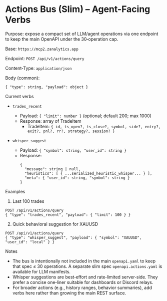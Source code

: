 # Actions Bus (Slim) – Agent-Facing Verbs

Purpose: expose a compact set of LLM/agent operations via one endpoint to keep the main OpenAPI under the 30‑operation cap.

Base: `https://mcp2.zanalytics.app`

Endpoint: `POST /api/v1/actions/query`

Content‑Type: `application/json`

Body (common):
```
{ "type": string, "payload": object }
```

Current verbs

- `trades_recent`
  - Payload: `{ "limit": number }` (optional; default 200; max 1000)
  - Response: array of TradeItem
    - TradeItem: `{ id, ts_open?, ts_close?, symbol, side?, entry?, exit?, pnl?, rr?, strategy?, session? }`

- `whisper_suggest`
  - Payload: `{ "symbol": string, "user_id": string }`
  - Response:
    ```
    {
      "message": string | null,
      "heuristics": [ { ...serialized_heuristic_whisper... } ],
      "meta": { "user_id": string, "symbol": string }
    }
    ```

Examples

1) Last 100 trades
```
POST /api/v1/actions/query
{ "type": "trades_recent", "payload": { "limit": 100 } }
```

2) Quick behavioral suggestion for XAUUSD
```
POST /api/v1/actions/query
{ "type": "whisper_suggest", "payload": { "symbol": "XAUUSD", "user_id": "local" } }
```

Notes

- The bus is intentionally not included in the main `openapi.yaml` to keep that spec ≤ 30 operations. A separate slim spec `openapi.actions.yaml` is available for LLM manifests.
- Whisper suggestions are best‑effort and rate‑limited server‑side. They prefer a concise one‑liner suitable for dashboards or Discord relays.
- For broader actions (e.g., history ranges, behavior summaries), add verbs here rather than growing the main REST surface.

